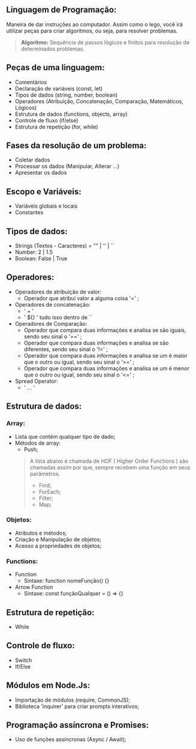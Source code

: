 ## Linguagem de Programação:

Maneira de dar instruções ao computador. Assim como o lego, você irá utilizar peças para criar algoritmos, ou seja, para resolver problemas.

> **Algoritmo:** Sequência de passos lógicos e finitos para resolução de determinados problemas.

## Peças de uma linguagem:

- Comentários
- Declaração de variáveis (const, let)
- Tipos de dados (string, number, boolean)
- Operadores (Atribuição, Concatenação, Comparação, Matemáticos, Lógicos)
- Estrutura de dados (functions, objects, array)
- Controle de fluxo (if/else)
- Estrutura de repetição (for, while)

## Fases da resolução de um problema:

- Coletar dados
- Processar os dados (Manipular, Alterar ...)
- Apresentar os dados

## Escopo e Variáveis:

- Variáveis globais e locais
- Constantes

## Tipos de dados:

- Strings (Textos - Caracteres) = "" | '' | ``
- Number: 2 | 1.5
- Boolean: False | True

## Operadores:

- Operadores de atribuição de valor:
    - Operador que atribui valor a alguma coisa '=' ;
- Operadores de concatenação:
    - ' + '
    - ' ${} ' tudo isso dentro de ``
- Operadores de Comparação:
    - Operador que compara duas informações e analisa se são iguais, sendo seu sinal o '==' ;
    - Operador que compara duas informações e analisa se são diferentes, sendo seu sinal o '!=' ;
    - Operador que compara duas informações e analisa se um é maior que o outro ou igual, sendo seu sinal o '>=' ;
    - Operador que compara duas informações e analisa se um é menor que o outro ou igual, sendo seu sinal o '<=' ;
- Spread Operator:
    - ' ... '

## Estrutura de dados:

### Array:

- Lista que contém qualquer tipo de dado;
- Métodos de array:
    - Push;
    > A lista abaixo é chamada de HOF ( Higher Order Functions ) são chamadas assim por que, sempre recebem uma função em seus parâmetros.
    > - Find;
    > - ForEach;
    > - Filter;
    > - Map;

### Objetos: 

- Atributos e métodos;
- Criação e Manipulação de objetos;
- Acesso a propriedades de objetos;

### Functions:

- Function
    - Sintaxe: function nomeFunção() {} 
- Arrow Function
    - Sintaxe: const funçãoQualquer = () => {}

## Estrutura de repetição:

- While

## Controle de fluxo:

- Switch
- If/Else

## Módulos em Node.Js:

- Importação de módulos (require, CommonJS);
- Biblioteca 'inquirer' para criar prompts interativos;

## Programação assíncrona e Promises:

- Uso de funções assíncronas (Async / Await);